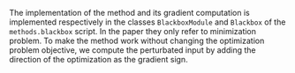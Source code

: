 The implementation of the method and its gradient computation is implemented respectively in the classes 
`BlackboxModule` and `Blackbox` of the `methods.blackbox` script. In the paper they only refer to minimization problem.
To make the method work without changing the optimization problem objective, we compute the perturbated input by adding 
the direction of the optimization as the gradient sign.